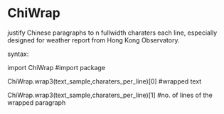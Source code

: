 # ChiWrap
justify Chinese paragraphs to n fullwidth charaters each line, 
especially designed for weather report from Hong Kong Observatory.

syntax:

import ChiWrap #import package

ChiWrap.wrap3(text_sample,charaters_per_line)[0] #wrapped text

ChiWrap.wrap3(text_sample,charaters_per_line)[1] #no. of lines of the wrapped paragraph
